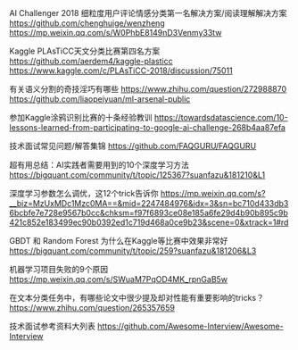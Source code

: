 AI Challenger 2018 细粒度用户评论情感分类第一名解决方案/阅读理解解决方案
https://github.com/chenghuige/wenzheng
https://mp.weixin.qq.com/s/W0PhbE8149nD3Venmy33tw

Kaggle PLAsTiCC天文分类比赛第四名方案
https://github.com/aerdem4/kaggle-plasticc
https://www.kaggle.com/c/PLAsTiCC-2018/discussion/75011

有关语义分割的奇技淫巧有哪些
https://www.zhihu.com/question/272988870
https://github.com/liaopeiyuan/ml-arsenal-public

参加Kaggle涂鸦识别比赛的十条经验教训
https://towardsdatascience.com/10-lessons-learned-from-participating-to-google-ai-challenge-268b4aa87efa

技术面试常见问题/解答集锦
https://github.com/FAQGURU/FAQGURU

超有用总结：AI实践者需要用到的10个深度学习方法
https://bigquant.com/community/t/topic/125367?suanfazu&181210&L1

深度学习参数怎么调优，这12个trick告诉你
https://mp.weixin.qq.com/s?__biz=MzUxMDc1Mzc0MA==&mid=2247484976&idx=3&sn=bc710d433db36bcbfe7e728e9567b0cc&chksm=f97f6893ce08e185a6fe29d4b90b895c9b421c852e183499ec90b0392ed1c719d468a0ce9b23&scene=0&xtrack=1#rd

GBDT 和 Random Forest 为什么在Kaggle等比赛中效果非常好
https://bigquant.com/community/t/topic/259?suanfazu&181206&L3

机器学习项目失败的9个原因
https://mp.weixin.qq.com/s/SWuaM7PqOD4MK_rpnGaB5w

在文本分类任务中，有哪些论文中很少提及却对性能有重要影响的tricks？
https://www.zhihu.com/question/265357659

技术面试参考资料大列表
https://github.com/Awesome-Interview/Awesome-Interview